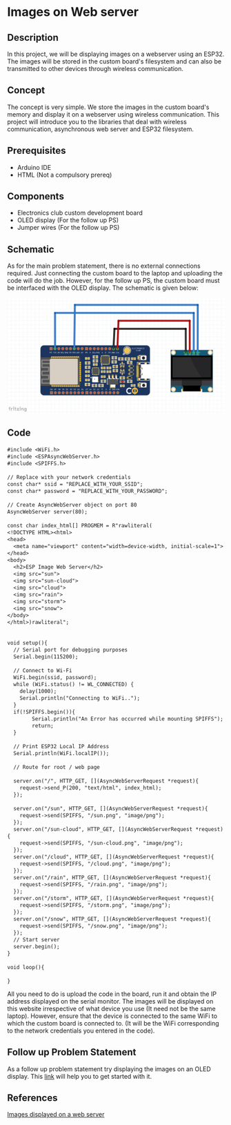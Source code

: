 # Images on Web server
## Description
In this project, we will be displaying images on a webserver using an ESP32. The images will be stored in the custom board's filesystem and can also be transmitted to other devices through wireless communication.
## Concept 
The concept is very simple. We store the images in the custom board's memory and display it on a webserver using wireless communication. This project will introduce you to the libraries that deal with wireless communication, asynchronous web server and ESP32 filesystem.
## Prerequisites
* Arduino IDE
* HTML (Not a compulsory prereq)
## Components
* Electronics club custom development board
* OLED display (For the follow up PS)
* Jumper wires (For the follow up PS)
## Schematic
As for the main problem statement, there is no external connections required. Just connecting the custom board to the laptop and uploading the code will do the job. However, for the follow up PS, the custom board must be interfaced with the OLED display. The schematic is given below:

![temp](https://github.com/CFI-Electronics-Club/Dev-Board-Documentation/blob/main/Ruban/images/imagewebserver.jpg)
## Code
    #include <WiFi.h>
    #include <ESPAsyncWebServer.h>
    #include <SPIFFS.h>
    
    // Replace with your network credentials
    const char* ssid = "REPLACE_WITH_YOUR_SSID";
    const char* password = "REPLACE_WITH_YOUR_PASSWORD";

    // Create AsyncWebServer object on port 80
    AsyncWebServer server(80);

    const char index_html[] PROGMEM = R"rawliteral(
    <!DOCTYPE HTML><html>
    <head>
      <meta name="viewport" content="width=device-width, initial-scale=1">
    </head>
    <body>
      <h2>ESP Image Web Server</h2>
      <img src="sun">
      <img src="sun-cloud">
      <img src="cloud">
      <img src="rain">
      <img src="storm">
      <img src="snow">
    </body>  
    </html>)rawliteral";


    void setup(){
      // Serial port for debugging purposes
      Serial.begin(115200);
  
      // Connect to Wi-Fi
      WiFi.begin(ssid, password);
      while (WiFi.status() != WL_CONNECTED) {
        delay(1000);
        Serial.println("Connecting to WiFi..");
      }
      if(!SPIFFS.begin()){
            Serial.println("An Error has occurred while mounting SPIFFS");
            return;
      }

      // Print ESP32 Local IP Address
      Serial.println(WiFi.localIP());

      // Route for root / web page

      server.on("/", HTTP_GET, [](AsyncWebServerRequest *request){
        request->send_P(200, "text/html", index_html);
      });
  
      server.on("/sun", HTTP_GET, [](AsyncWebServerRequest *request){
        request->send(SPIFFS, "/sun.png", "image/png");
      });
      server.on("/sun-cloud", HTTP_GET, [](AsyncWebServerRequest *request){
        request->send(SPIFFS, "/sun-cloud.png", "image/png");
      });
      server.on("/cloud", HTTP_GET, [](AsyncWebServerRequest *request){
        request->send(SPIFFS, "/cloud.png", "image/png");
      });
      server.on("/rain", HTTP_GET, [](AsyncWebServerRequest *request){
        request->send(SPIFFS, "/rain.png", "image/png");
      });
      server.on("/storm", HTTP_GET, [](AsyncWebServerRequest *request){
        request->send(SPIFFS, "/storm.png", "image/png");
      });
      server.on("/snow", HTTP_GET, [](AsyncWebServerRequest *request){
        request->send(SPIFFS, "/snow.png", "image/png");
      });
      // Start server
      server.begin();
    }
 
    void loop(){
  
    }
    
All you need to do is upload the code in the board, run it and obtain the IP address displayed on the serial monitor. The images will be displayed on this website irrespective of what device you use (It need not be the same laptop). However, ensure that the device is connected to the same WiFi to which the custom board is connected to. (It will be the WiFi corresponding to the network credentials you entered in the code).
## Follow up Problem Statement
As a follow up problem statement try displaying the images on an OLED display. This [link](https://randomnerdtutorials.com/esp32-ssd1306-oled-display-arduino-ide/) will help you to get started with it. 
## References
[Images displayed on a web server](https://randomnerdtutorials.com/display-images-esp32-esp8266-web-server/)
